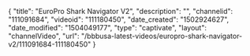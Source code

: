 {
    "title": "EuroPro Shark Navigator V2",
    "description": "",
    "channelid": "111091684",
    "videoid": "111180450",
    "date_created": "1502924627",
    "date_modified": "1504049177",
    "type": "captivate",
    "layout": "channelVideo",
    "url": "\/bbbusa-latest-videos\/europro-shark-navigator-v2\/111091684-111180450"
}